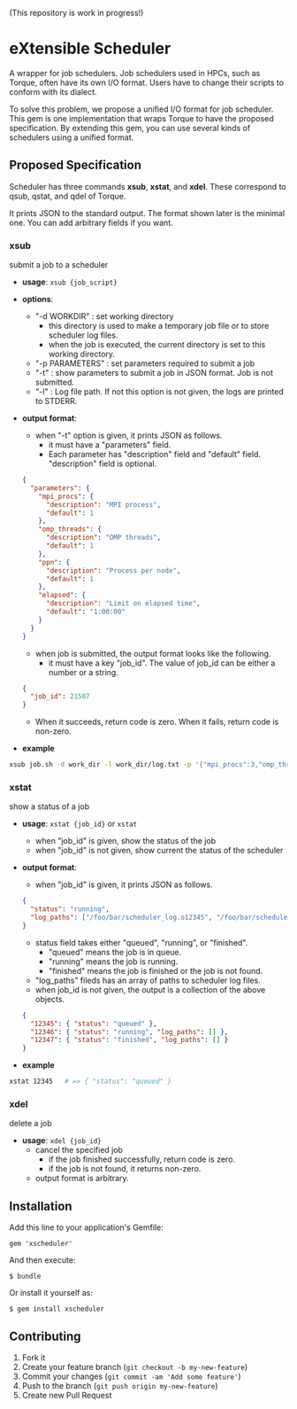 (This repository is work in progress!)

# eXtensible Scheduler

A wrapper for job schedulers.
Job schedulers used in HPCs, such as Torque, often have its own I/O format.
Users have to change their scripts to conform with its dialect.

To solve this problem, we propose a unified I/O format for job scheduler.
This gem is one implementation that wraps Torque to have the proposed specification.
By extending this gem, you can use several kinds of schedulers using a unified format.

## Proposed Specification

Scheduler has three commands **xsub**, **xstat**, and **xdel**.
These correspond to qsub, qstat, and qdel of Torque.

It prints JSON to the standard output. The format shown later is the minimal one. You can add arbitrary fields if you want.

### xsub

submit a job to a scheduler

- **usage**: `xsub {job_script}`
- **options**:
  - "-d WORKDIR" : set working directory
    - this directory is used to make a temporary job file or to store scheduler log files.
    - when the job is executed, the current directory is set to this working directory.
  - "-p PARAMETERS" : set parameters required to submit a job
  - "-t" : show parameters to submit a job in JSON format. Job is not submitted.
  - "-l" : Log file path. If not this option is not given, the logs are printed to STDERR.

- **output format**:
  - when "-t" option is given, it prints JSON as follows.
    - it must have a "parameters" field.
    - Each parameter has "description" field and "default" field. "description" field is optional.
  ```json
  {
    "parameters": {
      "mpi_procs": {
        "description": "MPI process",
        "default": 1
      },
      "omp_threads": {
        "description": "OMP threads",
        "default": 1
      },
      "ppn": {
        "description": "Process per node",
        "default": 1
      },
      "elapsed": {
        "description": "Limit on elapsed time",
        "default": "1:00:00"
      }
    }
  }
  ```

  - when job is submitted, the output format looks like the following.
    - it must have a key "job_id". The value of job_id can be either a number or a string.
  ```json
  {
    "job_id": 21507
  }
  ```
  - When it succeeds, return code is zero. When it fails, return code is non-zero.

- **example**

```sh
xsub job.sh -d work_dir -l work_dir/log.txt -p '{"mpi_procs":3,"omp_threads":4,"ppn":4,"elapsed":"2:00:00"}'
```

### xstat

show a status of a job

- **usage**: `xstat {job_id}` or `xstat`
  - when "job_id" is given, show the status of the job
  - when "job_id" is not given, show current the status of the scheduler

- **output format**:
  - when "job_id" is given, it prints JSON as follows.
  ```json
  {
    "status": "running",
    "log_paths": ["/foo/bar/scheduler_log.o12345", "/foo/bar/scheduler_log.e12345"]
  }
  ```
    - status field takes either "queued", "running", or "finished".
      - "queued" means the job is in queue.
      - "running" means the job is running.
      - "finished" means the job is finished or the job is not found.
    - "log_paths" fileds has an array of paths to scheduler log files.
  - when job_id is not given, the output is a collection of the above objects.
  ```json
  {
    "12345": { "status": "queued" },
    "12346": { "status": "running", "log_paths": [] },
    "12347": { "status": "finished", "log_paths": [] }
  }
  ```

- **example**

```sh
xstat 12345   # => { "status": "queued" }
```

### xdel

delete a job

- **usage**: `xdel {job_id}`
  - cancel the specified job
    - if the job finished successfully, return code is zero.
    - if the job is not found, it returns non-zero.
  - output format is arbitrary.

## Installation

Add this line to your application's Gemfile:

    gem 'xscheduler'

And then execute:

    $ bundle

Or install it yourself as:

    $ gem install xscheduler

## Contributing

1. Fork it
2. Create your feature branch (`git checkout -b my-new-feature`)
3. Commit your changes (`git commit -am 'Add some feature'`)
4. Push to the branch (`git push origin my-new-feature`)
5. Create new Pull Request

